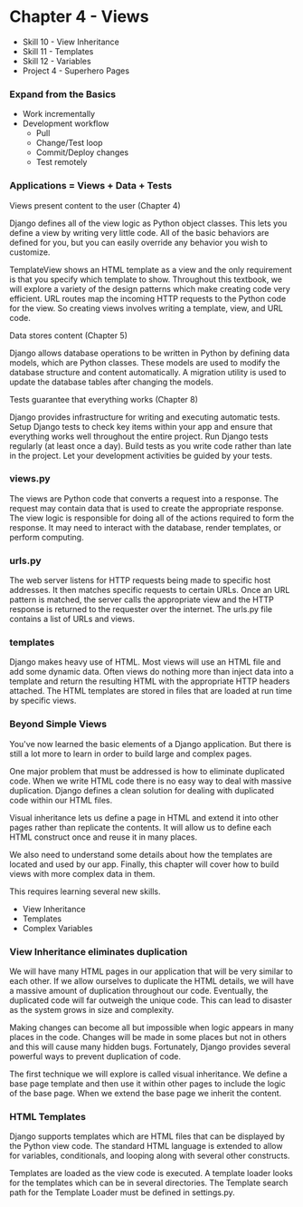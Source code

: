 # Chapter 4 - Views

* Skill 10 - View Inheritance
* Skill 11 - Templates
* Skill 12 - Variables
* Project 4 - Superhero Pages



### Expand from the Basics

* Work incrementally
* Development workflow
    * Pull
    * Change/Test loop
    * Commit/Deploy changes
    * Test remotely


### Applications = Views + Data + Tests

Views present content to the user  (Chapter 4)

Django defines all of the view logic as Python object classes. This lets you define a view by
writing very little code. All of the basic behaviors are defined for you, but you can easily 
override any behavior you wish to customize.  

TemplateView shows an HTML template as a view and the only requirement is that you specify which
template to show.  Throughout this textbook, we will explore a variety of the design patterns which make
creating code very efficient. URL routes map the incoming HTTP requests to the Python code for the
view. So creating views involves writing a template, view, and URL code.

Data stores content  (Chapter 5)

Django allows database operations to be written in Python by defining data models, which are Python
classes.  These models are used to modify the database structure and content automatically.
A migration utility is used to update the database tables after changing the models.

Tests guarantee that everything works  (Chapter 8)

Django provides infrastructure for writing and executing automatic tests. Setup Django tests to
check key items within your app and ensure that everything works well throughout the entire
project. Run Django tests regularly (at least once a day). Build tests as you write code rather
than late in the project.  Let your development activities be guided by your tests.


### views.py

The views are Python code that converts a request into a response. The
request may contain data that is used to create the appropriate response.
The view logic is responsible for doing all of the actions required to form
the response. It may need to interact with the database, render templates,
or perform computing.


### urls.py

The web server listens for HTTP requests being made to specific host addresses.
It then matches specific requests to certain URLs. Once an URL pattern is 
matched, the server calls the appropriate view and the HTTP response is
returned to the requester over the internet. The urls.py file contains a list
of URLs and views.


### templates

Django makes heavy use of HTML. Most views will use an HTML file and add
some dynamic data. Often views do nothing more than inject data into a template
and return the resulting HTML with the appropriate HTTP headers attached. The
HTML templates are stored in files that are loaded at run time by specific views.


### Beyond Simple Views

You've now learned the basic elements of a Django application. But there is still a
lot more to learn in order to build large and complex pages. 

One major problem that must be addressed is how to eliminate duplicated code.
When we write HTML code there is no easy way to deal with massive duplication.
Django defines a clean solution for dealing with duplicated code within our 
HTML files.  

Visual inheritance lets us define a page in HTML and extend it into other pages
rather than replicate the contents. It will allow us to define each HTML 
construct once and reuse it in many places.

We also need to understand some details about how the templates are located
and used by our app. Finally, this chapter will cover how to build views
with more complex data in them.

This requires learning several new skills.

* View Inheritance
* Templates
* Complex Variables


### View Inheritance eliminates duplication

We will have many HTML pages in our application that will be very similar to each other. If we
allow ourselves to duplicate the HTML details, we will have a massive amount of duplication
throughout our code. Eventually, the duplicated code will far outweigh the unique code. This
can lead to disaster as the system grows in size and complexity.

Making changes can become all but impossible when logic appears in many places in the code. Changes
will be made in some places but not in others and this will cause many hidden bugs. Fortunately,
Django provides several powerful ways to prevent duplication of code.

The first technique we will explore is called visual inheritance. We define a base page template and
then use it within other pages to include the logic of the base page.  When we extend the base page
we inherit the content.


### HTML Templates

Django supports templates which are HTML files that can be displayed by the
Python view code. The standard HTML language is extended to allow for variables,
conditionals, and looping along with several other constructs.

Templates are loaded as the view code is executed.  A template loader looks for 
the templates which can be in several directories.
The Template search path for the Template Loader must be defined in 
settings.py.


